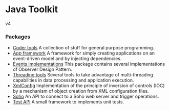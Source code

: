 # Java Toolkit

v4

### Packages

- [Coder tools](https://github.com/rbello/java-toolkit/tree/master/src/core/fr/evolya/javatoolkit/code#coder-tools) A collection of stuff for general purpose programming.
- [App framework](https://github.com/rbello/java-toolkit/tree/master/src/core/fr/evolya/javatoolkit/app#application-framework-api) A framework for simply creating applications on an event-driven model and by injecting dependencies.
- [Events implementations](https://github.com/rbello/java-toolkit/tree/master/src/core/fr/evolya/javatoolkit/events#observer-design-pattern-implementations) This package contains several implementations of Observer Design Pattern.
- [Threading tools](https://github.com/rbello/java-toolkit/tree/master/src/core/fr/evolya/javatoolkit/threading#threading-api) Several tools to take advantage of multi-threading capabilities in data processing and application execution. 
- [XmlConfig](https://github.com/rbello/java-toolkit/tree/master/src/core/fr/evolya/javatoolkit/xmlconfig#xmlconfig-api) Implementation of the principle of inversion of controls (IOC) by a mechanism of object creation from XML configuration files.
- [Soho](https://github.com/rbello/java-toolkit/tree/master/src/core/fr/evolya/javatoolkit/soho#soho-connector-api) An API to connect to a Soho web server and trigger operations.
- [Test API](https://github.com/rbello/java-toolkit/tree/master/src/core/fr/evolya/javatoolkit/test#test-api) A small framework to implements unit tests.